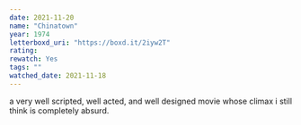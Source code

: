```yaml
---
date: 2021-11-20
name: "Chinatown"
year: 1974
letterboxd_uri: "https://boxd.it/2iyw2T"
rating: 
rewatch: Yes
tags: ""
watched_date: 2021-11-18
---
```


a very well scripted, well acted, and well designed movie whose climax i still think is completely absurd.
